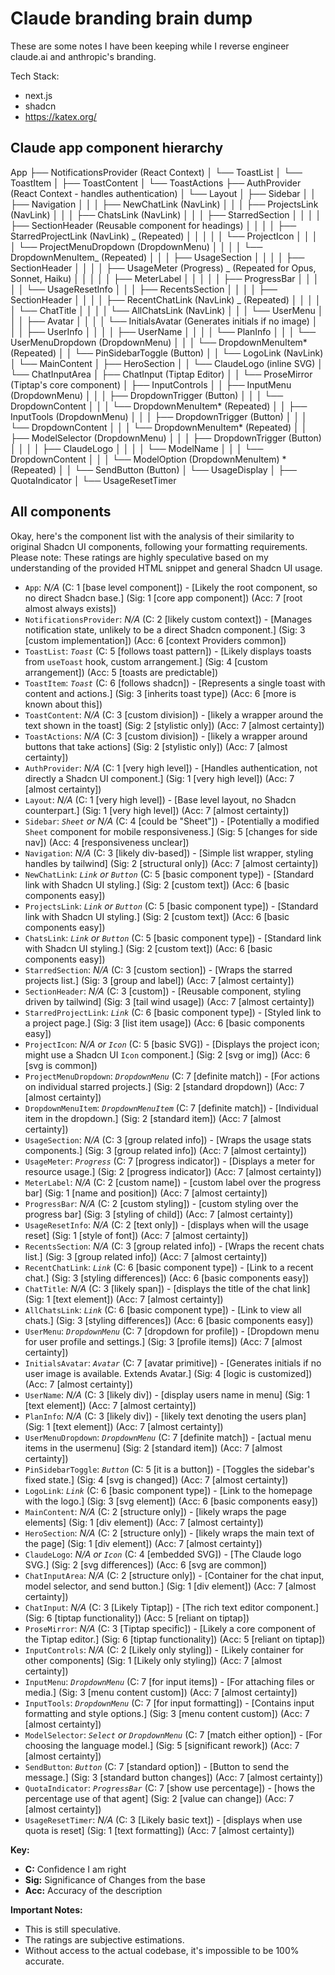 # Claude branding brain dump

These are some notes I have been keeping while I reverse engineer claude.ai and anthropic's branding.

Tech Stack:

- next.js
- shadcn
- https://katex.org/

## Claude app component hierarchy

App
├── NotificationsProvider (React Context)
│ └── ToastList
│ └── ToastItem
│ ├── ToastContent
│ └── ToastActions
├── AuthProvider (React Context - handles authentication)
│ └── Layout
│ ├── Sidebar
│ │ ├── Navigation
│ │ │ ├── NewChatLink (NavLink)
│ │ │ ├── ProjectsLink (NavLink)
│ │ │ ├── ChatsLink (NavLink)
│ │ │ ├── StarredSection
│ │ │ │ ├── SectionHeader (Reusable component for headings)
│ │ │ │ ├── StarredProjectLink (NavLink) _ (Repeated)
│ │ │ │ │ └── ProjectIcon
│ │ │ │ └── ProjectMenuDropdown (DropdownMenu)
│ │ │ │ └── DropdownMenuItem_ (Repeated)
│ │ │ ├── UsageSection
│ │ │ │ ├── SectionHeader
│ │ │ │ ├── UsageMeter (Progress) _ (Repeated for Opus, Sonnet, Haiku)
│ │ │ │ │ ├── MeterLabel
│ │ │ │ │ ├── ProgressBar
│ │ │ │ │ └── UsageResetInfo
│ │ │ ├── RecentsSection
│ │ │ │ ├── SectionHeader
│ │ │ │ ├── RecentChatLink (NavLink) _ (Repeated)
│ │ │ │ │ └── ChatTitle
│ │ │ │ └── AllChatsLink (NavLink)
│ │ │ └── UserMenu
│ │ │ ├── Avatar
│ │ │ │ └── InitialsAvatar (Generates initials if no image)
│ │ │ ├── UserInfo
│ │ │ │ ├── UserName
│ │ │ │ └── PlanInfo
│ │ │ └── UserMenuDropdown (DropdownMenu)
│ │ │ └── DropdownMenuItem* (Repeated)
│ │ └── PinSidebarToggle (Button)
│ │ └── LogoLink (NavLink)
│ └── MainContent
│ ├── HeroSection
│ │ └── ClaudeLogo (inline SVG)
│ └── ChatInputArea
│ ├── ChatInput (Tiptap Editor)
│ │ └── ProseMirror (Tiptap's core component)
│ ├── InputControls
│ │ ├── InputMenu (DropdownMenu)
│ │ │ ├── DropdownTrigger (Button)
│ │ │ └── DropdownContent
│ │ │ └── DropdownMenuItem* (Repeated)
│ │ ├── InputTools (DropdownMenu)
│ │ │ ├── DropdownTrigger (Button)
│ │ │ └── DropdownContent
│ │ │ └── DropdownMenuItem* (Repeated)
│ │ ├── ModelSelector (DropdownMenu)
│ │ │ ├── DropdownTrigger (Button)
│ │ │ │ ├── ClaudeLogo
│ │ │ │ └── ModelName
│ │ │ └── DropdownContent
│ │ │ └── ModelOption (DropdownMenuItem) * (Repeated)
│ │ └── SendButton (Button)
│ └── UsageDisplay
│ ├── QuotaIndicator
│ └── UsageResetTimer

## All components

Okay, here's the component list with the analysis of their similarity to original Shadcn UI components, following your formatting requirements. Please note: These ratings are highly speculative based on my understanding of the provided HTML snippet and general Shadcn UI usage.

- `App`: _N/A_ (C: 1 [base level component]) - [Likely the root component, so no direct Shadcn base.] (Sig: 1 [core app component]) (Acc: 7 [root almost always exists])
- `NotificationsProvider`: _N/A_ (C: 2 [likely custom context]) - [Manages notification state, unlikely to be a direct Shadcn component.] (Sig: 3 [custom implementation]) (Acc: 6 [context Providers common])
- `ToastList`: _`Toast`_ (C: 5 [follows toast pattern]) - [Likely displays toasts from `useToast` hook, custom arrangement.] (Sig: 4 [custom arrangement]) (Acc: 5 [toasts are predictable])
- `ToastItem`: _`Toast`_ (C: 6 [follows shadcn]) - [Represents a single toast with content and actions.] (Sig: 3 [inherits toast type]) (Acc: 6 [more is known about this])
- `ToastContent`: _N/A_ (C: 3 [custom division]) - [likely a wrapper around the text shown in the toast] (Sig: 2 [stylistic only]) (Acc: 7 [almost certainty])
- `ToastActions`: _N/A_ (C: 3 [custom division]) - [likely a wrapper around buttons that take actions] (Sig: 2 [stylistic only]) (Acc: 7 [almost certainty])
- `AuthProvider`: _N/A_ (C: 1 [very high level]) - [Handles authentication, not directly a Shadcn UI component.] (Sig: 1 [very high level]) (Acc: 7 [almost certainty])
- `Layout`: _N/A_ (C: 1 [very high level]) - [Base level layout, no Shadcn counterpart.] (Sig: 1 [very high level]) (Acc: 7 [almost certainty])
- `Sidebar`: _`Sheet` or N/A_ (C: 4 [could be "Sheet"]) - [Potentially a modified `Sheet` component for mobile responsiveness.] (Sig: 5 [changes for side nav]) (Acc: 4 [responsiveness unclear])
- `Navigation`: _N/A_ (C: 3 [likely div-based]) - [Simple list wrapper, styling handles by tailwind] (Sig: 2 [structural only]) (Acc: 7 [almost certainty])
- `NewChatLink`: _`Link` or `Button`_ (C: 5 [basic component type]) - [Standard link with Shadcn UI styling.] (Sig: 2 [custom text]) (Acc: 6 [basic components easy])
- `ProjectsLink`: _`Link` or `Button`_ (C: 5 [basic component type]) - [Standard link with Shadcn UI styling.] (Sig: 2 [custom text]) (Acc: 6 [basic components easy])
- `ChatsLink`: _`Link` or `Button`_ (C: 5 [basic component type]) - [Standard link with Shadcn UI styling.] (Sig: 2 [custom text]) (Acc: 6 [basic components easy])
- `StarredSection`: _N/A_ (C: 3 [custom section]) - [Wraps the starred projects list.] (Sig: 3 [group and label]) (Acc: 7 [almost certainty])
- `SectionHeader`: _N/A_ (C: 3 [custom]) - [Reusable component, styling driven by tailwind] (Sig: 3 [tail wind usage]) (Acc: 7 [almost certainty])
- `StarredProjectLink`: _`Link`_ (C: 6 [basic component type]) - [Styled link to a project page.] (Sig: 3 [list item usage]) (Acc: 6 [basic components easy])
- `ProjectIcon`: _N/A or `Icon`_ (C: 5 [basic SVG]) - [Displays the project icon; might use a Shadcn UI `Icon` component.] (Sig: 2 [svg or img]) (Acc: 6 [svg is common])
- `ProjectMenuDropdown`: _`DropdownMenu`_ (C: 7 [definite match]) - [For actions on individual starred projects.] (Sig: 2 [standard dropdown]) (Acc: 7 [almost certainty])
- `DropdownMenuItem`: _`DropdownMenuItem`_ (C: 7 [definite match]) - [Individual item in the dropdown.] (Sig: 2 [standard item]) (Acc: 7 [almost certainty])
- `UsageSection`: _N/A_ (C: 3 [group related info]) - [Wraps the usage stats components.] (Sig: 3 [group related info]) (Acc: 7 [almost certainty])
- `UsageMeter`: _`Progress`_ (C: 7 [progress indicator]) - [Displays a meter for resource usage.] (Sig: 2 [progress indicator]) (Acc: 7 [almost certainty])
- `MeterLabel`: _N/A_ (C: 2 [custom name]) - [custom label over the progress bar] (Sig: 1 [name and position]) (Acc: 7 [almost certainty])
- `ProgressBar`: _N/A_ (C: 2 [custom styling]) - [custom styling over the progress bar] (Sig: 3 [styling of child]) (Acc: 7 [almost certainty])
- `UsageResetInfo`: _N/A_ (C: 2 [text only]) - [displays when will the usage reset] (Sig: 1 [style of font]) (Acc: 7 [almost certainty])
- `RecentsSection`: _N/A_ (C: 3 [group related info]) - [Wraps the recent chats list.] (Sig: 3 [group related info]) (Acc: 7 [almost certainty])
- `RecentChatLink`: _`Link`_ (C: 6 [basic component type]) - [Link to a recent chat.] (Sig: 3 [styling differences]) (Acc: 6 [basic components easy])
- `ChatTitle`: _N/A_ (C: 3 [likely span]) - [displays the title of the chat link] (Sig: 1 [text element]) (Acc: 7 [almost certainty])
- `AllChatsLink`: _`Link`_ (C: 6 [basic component type]) - [Link to view all chats.] (Sig: 3 [styling differences]) (Acc: 6 [basic components easy])
- `UserMenu`: _`DropdownMenu`_ (C: 7 [dropdown for profile]) - [Dropdown menu for user profile and settings.] (Sig: 3 [profile items]) (Acc: 7 [almost certainty])
- `InitialsAvatar`: _`Avatar`_ (C: 7 [avatar primitive]) - [Generates initials if no user image is available. Extends Avatar.] (Sig: 4 [logic is customized]) (Acc: 7 [almost certainty])
- `UserName`: _N/A_ (C: 3 [likely div]) - [display users name in menu] (Sig: 1 [text element]) (Acc: 7 [almost certainty])
- `PlanInfo`: _N/A_ (C: 3 [likely div]) - [likely text denoting the users plan] (Sig: 1 [text element]) (Acc: 7 [almost certainty])
- `UserMenuDropdown`: _`DropdownMenu`_ (C: 7 [definite match]) - [actual menu items in the usermenu] (Sig: 2 [standard item]) (Acc: 7 [almost certainty])
- `PinSidebarToggle`: _`Button`_ (C: 5 [it is a button]) - [Toggles the sidebar's fixed state.] (Sig: 4 [svg is changed]) (Acc: 7 [almost certainty])
- `LogoLink`: _`Link`_ (C: 6 [basic component type]) - [Link to the homepage with the logo.] (Sig: 3 [svg element]) (Acc: 6 [basic components easy])
- `MainContent`: _N/A_ (C: 2 [structure only]) - [likely wraps the page elements] (Sig: 1 [div element]) (Acc: 7 [almost certainty])
- `HeroSection`: _N/A_ (C: 2 [structure only]) - [likely wraps the main text of the page] (Sig: 1 [div element]) (Acc: 7 [almost certainty])
- `ClaudeLogo`: _N/A or `Icon`_ (C: 4 [embedded SVG]) - [The Claude logo SVG.] (Sig: 2 [svg differences]) (Acc: 6 [svg are common])
- `ChatInputArea`: _N/A_ (C: 2 [structure only]) - [Container for the chat input, model selector, and send button.] (Sig: 1 [div element]) (Acc: 7 [almost certainty])
- `ChatInput`: _N/A_ (C: 3 [Likely Tiptap]) - [The rich text editor component.] (Sig: 6 [tiptap functionality]) (Acc: 5 [reliant on tiptap])
- `ProseMirror`: _N/A_ (C: 3 [Tiptap specific]) - [Likely a core component of the Tiptap editor.] (Sig: 6 [tiptap functionality]) (Acc: 5 [reliant on tiptap])
- `InputControls`: _N/A_ (C: 2 [Likely only styling]) - [Likely container for other components] (Sig: 1 [Likely only styling]) (Acc: 7 [almost certainty])
- `InputMenu`: _`DropdownMenu`_ (C: 7 [for input items]) - [For attaching files or media.] (Sig: 3 [menu content custom]) (Acc: 7 [almost certainty])
- `InputTools`: _`DropdownMenu`_ (C: 7 [for input formatting]) - [Contains input formatting and style options.] (Sig: 3 [menu content custom]) (Acc: 7 [almost certainty])
- `ModelSelector`: _`Select` or `DropdownMenu`_ (C: 7 [match either option]) - [For choosing the language model.] (Sig: 5 [significant rework]) (Acc: 7 [almost certainty])
- `SendButton`: _`Button`_ (C: 7 [standard option]) - [Button to send the message.] (Sig: 3 [standard button changes]) (Acc: 7 [almost certainty])
- `QuotaIndicator`: _`ProgressBar`_ (C: 7 [show use percentage]) - [hows the percentage use of that agent] (Sig: 2 [value can change]) (Acc: 7 [almost certainty])
- `UsageResetTimer`: _N/A_ (C: 3 [Likely basic text]) - [displays when use quota is reset] (Sig: 1 [text formatting]) (Acc: 7 [almost certainty])

**Key:**

- **C:** Confidence I am right
- **Sig:** Significance of Changes from the base
- **Acc:** Accuracy of the description

**Important Notes:**

- This is still speculative.
- The ratings are subjective estimations.
- Without access to the actual codebase, it's impossible to be 100% accurate.
